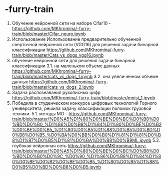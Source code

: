 # -furry-train
1. Обучение нейронной сети на наборе Cifar10 -https://github.com/MKhromina/-furry-train/blob/master/Cifar_neuro.ipynb
2. Использование Использование предварительно обученной сверточной нейронной сети (VGG16) для решения задачи бинарной классификации https://github.com/MKhromina/-furry-train/blob/master/Cats_vs_dogs_vgg16.ipynb
3. обучение нейронной сети для решения задачи бинарной классификации
 3.1. на маленьком объеме данных https://github.com/MKhromina/-furry-train/blob/master/cats_vs_dogs_1.ipynb
 3.2. она увеличенном объеме данных https://github.com/MKhromina/-furry-train/blob/master/cats_vs_dogs_2.ipynb
4. Задача распознавания рукописных цифр https://github.com/MKhromina/-furry-train/blob/master/mnist_1.ipynb
5. Победила в студенческом конкурсе цифровых технологий Горного университета, решила задачу классификации поломок грузовой техники. 
 5.1. методы МО - https://github.com/MKhromina/-furry-train/blob/master/%D0%A5%D1%80%D0%BE%D0%BC%D0%B8%D0%BD%D0%B0_%D1%86%D0%B8%D1%84%D1%80%D0%BE%D0%B2%D0%BE%D0%B5_%D1%80%D0%B5%D1%88%D0%B5%D0%BD%D0%B8%D0%B5_%D0%BA%D0%BB%D0%B0%D1%81%D1%81%D0%B8%D1%87%D0%B5%D1%81%D0%BA%D0%B8%D0%B9ML.ipynb
 5.2. глубокая нейронная сеть https://github.com/MKhromina/-furry-train/blob/master/%D0%A5%D1%80%D0%BE%D0%BC%D0%B8%D0%BD%D0%B0%D0%9C_%D0%90_%D1%86%D0%B8%D1%84%D1%80%D0%BE%D0%B2%D0%BE%D0%B5_%D1%80%D0%B5%D1%88%D0%B5%D0%BD%D0%B8%D0%B5.ipynb
